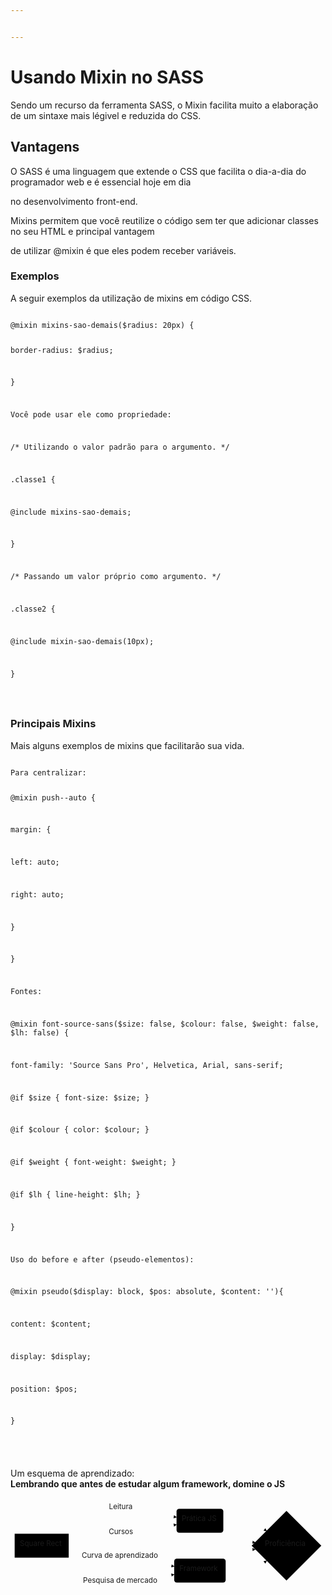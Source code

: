 ```yaml
---


---
```


<h1 id="usando-mixin-no-sass">Usando Mixin no SASS</h1>
<p>Sendo um recurso da ferramenta SASS, o Mixin facilita muito a elaboração de um sintaxe mais légivel e reduzida do CSS.</p>
<h2 id="vantagens">Vantagens</h2>
<p>O SASS é uma linguagem que extende o CSS que facilita o dia-a-dia do programador web e é essencial hoje em dia</p>
<p>no desenvolvimento front-end.</p>
<p>Mixins permitem que você reutilize o código sem ter que adicionar classes no seu HTML e principal vantagem</p>
<p>de utilizar @mixin é que eles podem receber variáveis.</p>
<h3 id="exemplos">Exemplos</h3>
<p>A seguir exemplos da utilização de mixins em código CSS.</p>
<pre><code>
@mixin mixins-sao-demais($radius: 20px) {

border-radius: $radius;

}

Você pode usar ele como propriedade:

/* Utilizando o valor padrão para o argumento. */

.classe1 {

@include mixins-sao-demais;

}

/* Passando um valor próprio como argumento. */

.classe2 {

@include mixin-sao-demais(10px);

}

</code></pre>
<h3 id="principais-mixins">Principais Mixins</h3>
<p>Mais alguns exemplos de mixins que facilitarão sua vida.</p>
<pre><code>
Para centralizar:

@mixin push--auto {

margin: {

left: auto;

right: auto;

}

}

Fontes:

@mixin font-source-sans($size: false, $colour: false, $weight: false, $lh: false) {

font-family: 'Source Sans Pro', Helvetica, Arial, sans-serif;

@if $size { font-size: $size; }

@if $colour { color: $colour; }

@if $weight { font-weight: $weight; }

@if $lh { line-height: $lh; }

}

Uso do before e after (pseudo-elementos):

@mixin pseudo($display: block, $pos: absolute, $content: ''){

content: $content;

display: $display;

position: $pos;

}

</code></pre>
<pre><code></code></pre>
<p>Um esquema de aprendizado:<br>
<strong>Lembrando que antes de estudar algum framework, domine o JS</strong></p>
<div class="mermaid"><svg xmlns="http://www.w3.org/2000/svg" id="mermaid-svg-zeJU5pKQrAYJj1ZM" width="100%" style="max-width: 606.1000061035156px;" viewBox="0 0 606.1000061035156 184"><g transform="translate(-12, -12)"><g class="output"><g class="clusters"></g><g class="edgePaths"><g class="edgePath" style="opacity: 1;"><path class="path" d="M121.72535211267606,81L225.5,33L331.5,49.145695364238414" marker-end="url(#arrowhead3489)" style="fill:none"></path><defs><marker id="arrowhead3489" viewBox="0 0 10 10" refX="9" refY="5" markerUnits="strokeWidth" markerWidth="8" markerHeight="6" orient="auto"><path d="M 0 0 L 10 5 L 0 10 z" class="arrowheadPath" style="stroke-width: 1; stroke-dasharray: 1, 0;"></path></marker></defs></g><g class="edgePath" style="opacity: 1;"><path class="path" d="M124,111.7915309446254L225.5,127L327,143.8046357615894" marker-end="url(#arrowhead3490)" style="fill:none"></path><defs><marker id="arrowhead3490" viewBox="0 0 10 10" refX="9" refY="5" markerUnits="strokeWidth" markerWidth="8" markerHeight="6" orient="auto"><path d="M 0 0 L 10 5 L 0 10 z" class="arrowheadPath" style="stroke-width: 1; stroke-dasharray: 1, 0;"></path></marker></defs></g><g class="edgePath" style="opacity: 1;"><path class="path" d="M421.5,43.919463087248324L451,36L504.9873467020851,76.012650246157" marker-end="url(#arrowhead3491)" style="fill:none"></path><defs><marker id="arrowhead3491" viewBox="0 0 10 10" refX="9" refY="5" markerUnits="strokeWidth" markerWidth="8" markerHeight="6" orient="auto"><path d="M 0 0 L 10 5 L 0 10 z" class="arrowheadPath" style="stroke-width: 1; stroke-dasharray: 1, 0;"></path></marker></defs></g><g class="edgePath" style="opacity: 1;"><path class="path" d="M406.0431034482759,129L451,94L483.07030602207044,97.92969092617184" marker-end="url(#arrowhead3492)" style="fill:none"></path><defs><marker id="arrowhead3492" viewBox="0 0 10 10" refX="9" refY="5" markerUnits="strokeWidth" markerWidth="8" markerHeight="6" orient="auto"><path d="M 0 0 L 10 5 L 0 10 z" class="arrowheadPath" style="stroke-width: 1; stroke-dasharray: 1, 0;"></path></marker></defs></g><g class="edgePath" style="opacity: 1;"><path class="path" d="M124,96.2084690553746L225.5,81L331.5,63.450331125827816" marker-end="url(#arrowhead3493)" style="fill:none"></path><defs><marker id="arrowhead3493" viewBox="0 0 10 10" refX="9" refY="5" markerUnits="strokeWidth" markerWidth="8" markerHeight="6" orient="auto"><path d="M 0 0 L 10 5 L 0 10 z" class="arrowheadPath" style="stroke-width: 1; stroke-dasharray: 1, 0;"></path></marker></defs></g><g class="edgePath" style="opacity: 1;"><path class="path" d="M121.72535211267606,127L225.5,175L327,159.53973509933775" marker-end="url(#arrowhead3494)" style="fill:none"></path><defs><marker id="arrowhead3494" viewBox="0 0 10 10" refX="9" refY="5" markerUnits="strokeWidth" markerWidth="8" markerHeight="6" orient="auto"><path d="M 0 0 L 10 5 L 0 10 z" class="arrowheadPath" style="stroke-width: 1; stroke-dasharray: 1, 0;"></path></marker></defs></g><g class="edgePath" style="opacity: 1;"><path class="path" d="M406.0431034482759,79L451,114L483.0703115274953,111.07030847573749" marker-end="url(#arrowhead3495)" style="fill:none"></path><defs><marker id="arrowhead3495" viewBox="0 0 10 10" refX="9" refY="5" markerUnits="strokeWidth" markerWidth="8" markerHeight="6" orient="auto"><path d="M 0 0 L 10 5 L 0 10 z" class="arrowheadPath" style="stroke-width: 1; stroke-dasharray: 1, 0;"></path></marker></defs></g><g class="edgePath" style="opacity: 1;"><path class="path" d="M426,165.28859060402684L451,172L504.987350212417,132.98734716065934" marker-end="url(#arrowhead3496)" style="fill:none"></path><defs><marker id="arrowhead3496" viewBox="0 0 10 10" refX="9" refY="5" markerUnits="strokeWidth" markerWidth="8" markerHeight="6" orient="auto"><path d="M 0 0 L 10 5 L 0 10 z" class="arrowheadPath" style="stroke-width: 1; stroke-dasharray: 1, 0;"></path></marker></defs></g></g><g class="edgeLabels"><g class="edgeLabel" transform="translate(225.5,33)" style="opacity: 1;"><g transform="translate(-24,-13)" class="label"><foreignObject width="48" height="26"><div xmlns="http://www.w3.org/1999/xhtml" style="display: inline-block; white-space: nowrap;"><span class="edgeLabel">Leitura</span></div></foreignObject></g></g><g class="edgeLabel" transform="translate(225.5,127)" style="opacity: 1;"><g transform="translate(-76.5,-13)" class="label"><foreignObject width="153" height="26"><div xmlns="http://www.w3.org/1999/xhtml" style="display: inline-block; white-space: nowrap;"><span class="edgeLabel">Curva de aprendizado</span></div></foreignObject></g></g><g class="edgeLabel" transform="" style="opacity: 1;"><g transform="translate(0,0)" class="label"><foreignObject width="0" height="0"><div xmlns="http://www.w3.org/1999/xhtml" style="display: inline-block; white-space: nowrap;"><span class="edgeLabel"></span></div></foreignObject></g></g><g class="edgeLabel" transform="" style="opacity: 1;"><g transform="translate(0,0)" class="label"><foreignObject width="0" height="0"><div xmlns="http://www.w3.org/1999/xhtml" style="display: inline-block; white-space: nowrap;"><span class="edgeLabel"></span></div></foreignObject></g></g><g class="edgeLabel" transform="translate(225.5,81)" style="opacity: 1;"><g transform="translate(-24.5,-13)" class="label"><foreignObject width="49" height="26"><div xmlns="http://www.w3.org/1999/xhtml" style="display: inline-block; white-space: nowrap;"><span class="edgeLabel">Cursos</span></div></foreignObject></g></g><g class="edgeLabel" transform="translate(225.5,175)" style="opacity: 1;"><g transform="translate(-74,-13)" class="label"><foreignObject width="148" height="26"><div xmlns="http://www.w3.org/1999/xhtml" style="display: inline-block; white-space: nowrap;"><span class="edgeLabel">Pesquisa de mercado</span></div></foreignObject></g></g><g class="edgeLabel" transform="" style="opacity: 1;"><g transform="translate(0,0)" class="label"><foreignObject width="0" height="0"><div xmlns="http://www.w3.org/1999/xhtml" style="display: inline-block; white-space: nowrap;"><span class="edgeLabel"></span></div></foreignObject></g></g><g class="edgeLabel" transform="" style="opacity: 1;"><g transform="translate(0,0)" class="label"><foreignObject width="0" height="0"><div xmlns="http://www.w3.org/1999/xhtml" style="display: inline-block; white-space: nowrap;"><span class="edgeLabel"></span></div></foreignObject></g></g></g><g class="nodes"><g class="node" id="A" transform="translate(72,104)" style="opacity: 1;"><rect rx="0" ry="0" x="-52" y="-23" width="104" height="46"></rect><g class="label" transform="translate(0,0)"><g transform="translate(-42,-13)"><foreignObject width="84" height="26"><div xmlns="http://www.w3.org/1999/xhtml" style="display: inline-block; white-space: nowrap;">Square Rect</div></foreignObject></g></g></g><g class="node" id="B" transform="translate(376.5,56)" style="opacity: 1;"><rect rx="5" ry="5" x="-45" y="-23" width="90" height="46"></rect><g class="label" transform="translate(0,0)"><g transform="translate(-35,-13)"><foreignObject width="70" height="26"><div xmlns="http://www.w3.org/1999/xhtml" style="display: inline-block; white-space: nowrap;">Prática JS</div></foreignObject></g></g></g><g class="node" id="C" transform="translate(376.5,152)" style="opacity: 1;"><rect rx="5" ry="5" x="-49.5" y="-23" width="99" height="46"></rect><g class="label" transform="translate(0,0)"><g transform="translate(-39.5,-13)"><foreignObject width="79" height="26"><div xmlns="http://www.w3.org/1999/xhtml" style="display: inline-block; white-space: nowrap;">Framework</div></foreignObject></g></g></g><g class="node" id="D" transform="translate(543.0500030517578,104)" style="opacity: 1;"><polygon points="67.05,0 134.1,-67.05 67.05,-134.1 0,-67.05" rx="5" ry="5" transform="translate(-67.05,67.05)"></polygon><g class="label" transform="translate(0,0)"><g transform="translate(-41.5,-13)"><foreignObject width="83" height="26"><div xmlns="http://www.w3.org/1999/xhtml" style="display: inline-block; white-space: nowrap;">Proficiência</div></foreignObject></g></g></g></g></g></g></svg></div>

